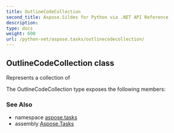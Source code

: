 ```yaml
---
title: OutlineCodeCollection
second_title: Aspose.Sildes for Python via .NET API Reference
description: 
type: docs
weight: 600
url: /python-net/aspose.tasks/outlinecodecollection/
---
```


## OutlineCodeCollection class

Represents a collection of

The OutlineCodeCollection type exposes the following members:

### See Also

* namespace [aspose.tasks](/python-net/aspose.tasks/)
* assembly [Aspose.Tasks](/tasks/python-net/)

